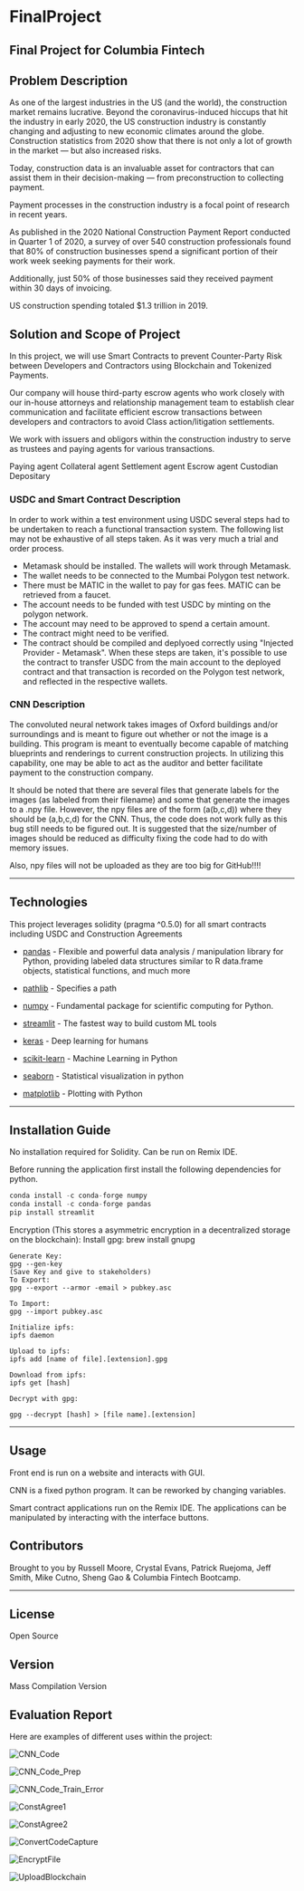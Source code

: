 # FinalProject
## Final Project for Columbia Fintech
## Problem Description
As one of the largest industries in the US (and the world), the construction market remains lucrative. Beyond the coronavirus-induced hiccups that hit the industry in early 2020, the US construction industry is constantly changing and adjusting to new economic climates around the globe. Construction statistics from 2020 show that there is not only a lot of growth in the market — but also increased risks.

Today, construction data is an invaluable asset for contractors that can assist them in their decision-making — from preconstruction to collecting payment. 

Payment processes in the construction industry is a focal point of research in recent years.

As published in the 2020 National Construction Payment Report conducted in Quarter 1 of 2020, a survey of over 540 construction professionals found that 80% of construction businesses spend a significant portion of their work week seeking payments for their work. 

Additionally, just 50% of those businesses said they received payment within 30 days of invoicing.

US construction spending totaled $1.3 trillion in 2019.

## Solution and Scope of Project

In this project, we will use Smart Contracts to prevent Counter-Party Risk between Developers and Contractors using Blockchain and Tokenized Payments. 

Our company will house third-party escrow agents who work closely with our in-house attorneys and relationship management team to establish clear communication and facilitate efficient escrow transactions between developers and contractors to avoid Class action/litigation settlements.

We work with issuers and obligors within the construction industry to serve as trustees and paying agents for various transactions.

Paying agent
Collateral agent
Settlement agent
Escrow agent
Custodian
Depositary

### USDC and Smart Contract Description
In order to work within a test environment using USDC several steps had to be undertaken to reach a functional transaction system. The following list may not be exhaustive of all steps taken. As it was very much a trial and order process. 
* Metamask should be installed. The wallets will work through Metamask.
* The wallet needs to be connected to the Mumbai Polygon test network. 
* There must be MATIC in the wallet to pay for gas fees. MATIC can be retrieved from a faucet.
* The account needs to be funded with test USDC by minting on the polygon network.
* The account may need to be approved to spend a certain amount.
* The contract might need to be verified.
* The contract should be compiled and deplyoed correctly using "Injected Provider - Metamask". 
When these steps are taken, it's possible to use the contract to transfer USDC from the main account to the deployed contract and that transaction is recorded on the Polygon test network, and reflected in the respective wallets. 

### CNN Description
The convoluted neural network takes images of Oxford buildings and/or surroundings and is meant to figure out whether or not the image is a building.  This program is meant to eventually become capable of matching blueprints and renderings to current construction projects.  In utilizing this capability, one may be able to act as the auditor and better facilitate payment to the construction company.

It should be noted that there are several files that generate labels for the images (as labeled from their filename) and some that generate the images to a .npy file.  However, the npy files are of the form (a(b,c,d)) where they should be (a,b,c,d) for the CNN.  Thus, the code does not work fully as this bug still needs to be figured out.  It is suggested that the size/number of images should be reduced as difficulty fixing the code had to do with memory issues.

Also, npy files will not be uploaded as they are too big for GitHub!!!!



---

## Technologies

This project leverages solidity (pragma ^0.5.0) for all smart contracts including USDC and Construction Agreements

* [pandas](https://github.com/pandas-dev/pandas) - Flexible and powerful data analysis / manipulation library for Python, providing labeled data structures similar to R data.frame objects, statistical functions, and much more

* [pathlib](https://github.com/budlight/pathlib) - Specifies a path

* [numpy](https://github.com/numpy/numpy) - Fundamental package for scientific computing for Python.

* [streamlit](https://github.com/streamlit) - The fastest way to build custom ML tools

* [keras](https://github.com/keras-team/keras) - Deep learning for humans

* [scikit-learn](https://github.com/scikit-learn/scikit-learn) - Machine Learning in Python

* [seaborn](https://github.com/mwaskom/seaborn) - Statistical visualization in python

* [matplotlib](https://github.com/matplotlib/matplotlib) - Plotting with Python

---

## Installation Guide

No installation required for Solidity.  Can be run on Remix IDE.

Before running the application first install the following dependencies for python.

```python
conda install -c conda-forge numpy
conda install -c conda-forge pandas
pip install streamlit
```

Encryption (This stores a asymmetric encryption in a decentralized storage on the blockchain):
Install gpg:
brew install gnupg
```
Generate Key:
gpg --gen-key
(Save Key and give to stakeholders)
To Export:
gpg --export --armor -email > pubkey.asc

To Import:
gpg --import pubkey.asc

Initialize ipfs:
ipfs daemon

Upload to ipfs:
ipfs add [name of file].[extension].gpg

Download from ipfs:
ipfs get [hash]

Decrypt with gpg:

gpg --decrypt [hash] > [file name].[extension]
```
---

## Usage

Front end is run on a website and interacts with GUI.

CNN is a fixed python program.  It can be reworked by changing variables.

Smart contract applications run on the Remix IDE.  The applications can be manipulated by interacting with the interface buttons.

## Contributors

Brought to you by Russell Moore, Crystal Evans, Patrick Ruejoma, Jeff Smith, Mike Cutno, Sheng Gao & Columbia Fintech Bootcamp.

---
## License

Open Source

## Version

Mass Compilation Version

## Evaluation Report

 Here are examples of different uses within the project:

![CNN_Code](CNN_Code.jpg "CNN Code")

![CNN_Code_Prep](CNN_Code_Prep.jpg "Prepping code for neural network")

![CNN_Code_Train_Error](CNN_Code_Train_Error.jpg "CNN is not currently right number of dimensions")

![ConstAgree1](ConstAgree1.png "Construction Agreement")

![ConstAgree2](ConstAgree2.png "Another instance of Agreement")

![ConvertCodeCapture](ConvertCodeCapture.jpg "Converting Images to npy")

![EncryptFile](EncryptFile.jpg "Encrypting file for blockchain storage")

![UploadBlockchain](UploadBlockchain.jpg "Uploading to the Blockchain")